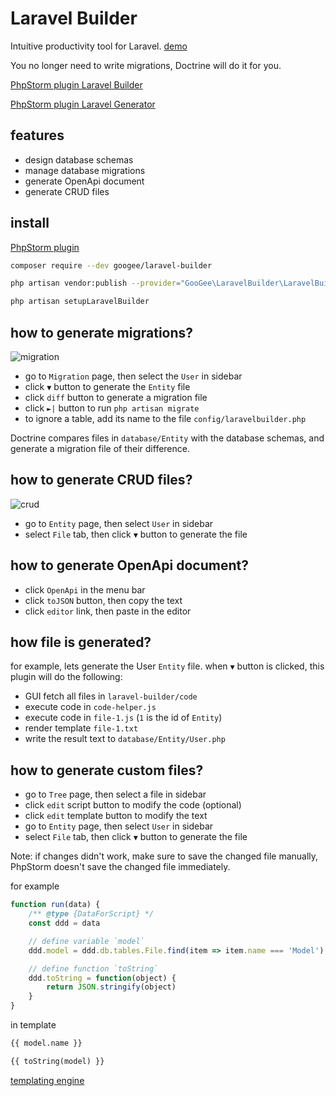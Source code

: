 # Laravel Builder

Intuitive productivity tool for Laravel. [demo](https://googee.github.io/laravel-builder/build003)

You no longer need to write migrations, Doctrine will do it for you.

[PhpStorm plugin Laravel Builder](https://plugins.jetbrains.com/plugin/20064)

[PhpStorm plugin Laravel Generator](https://plugins.jetbrains.com/plugin/15276)


## features

- design database schemas
- manage database migrations
- generate OpenApi document
- generate CRUD files


## install

[PhpStorm plugin](https://plugins.jetbrains.com/plugin/20064)

```bash
composer require --dev googee/laravel-builder

php artisan vendor:publish --provider="GooGee\LaravelBuilder\LaravelBuilderServiceProvider"

php artisan setupLaravelBuilder
```


## how to generate migrations?

![migration](https://googee.github.io/laravel-builder/image/migration.gif)

- go to `Migration` page, then select the `User` in sidebar
- click `▼` button to generate the `Entity` file
- click `diff` button to generate a migration file
- click `►|` button to run `php artisan migrate`
- to ignore a table, add its name to the file `config/laravelbuilder.php`

Doctrine compares files in `database/Entity` with the database schemas, and generate a migration file of their difference.


## how to generate CRUD files?

![crud](https://googee.github.io/laravel-builder/image/crud.gif)

- go to `Entity` page, then select `User` in sidebar
- select `File` tab, then click `▼` button to generate the file


## how to generate OpenApi document?

- click `OpenApi` in the menu bar
- click `toJSON` button, then copy the text
- click `editor` link, then paste in the editor


## how file is generated?

for example, lets generate the User `Entity` file.
when `▼` button is clicked, this plugin will do the following:

- GUI fetch all files in `laravel-builder/code`
- execute code in `code-helper.js`
- execute code in `file-1.js` (`1` is the id of `Entity`)
- render template `file-1.txt`
- write the result text to `database/Entity/User.php`


## how to generate custom files?

- go to `Tree` page, then select a file in sidebar
- click `edit` script button to modify the code (optional)
- click `edit` template button to modify the text
- go to `Entity` page, then select `User` in sidebar
- select `File` tab, then click `▼` button to generate the file

Note: if changes didn't work, make sure to save the changed file manually, PhpStorm doesn't save the changed file immediately.

for example

```JavaScript
function run(data) {
    /** @type {DataForScript} */
    const ddd = data

    // define variable `model`
    ddd.model = ddd.db.tables.File.find(item => item.name === 'Model')

    // define function `toString`
    ddd.toString = function(object) {
        return JSON.stringify(object)
    }
}
```

in template

```txt
{{ model.name }}

{{ toString(model) }}
```

[templating engine](https://mozilla.github.io/nunjucks/templating.html)
